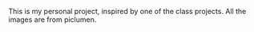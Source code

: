 This is my personal project, inspired by one of the class projects. All the images are from piclumen.
